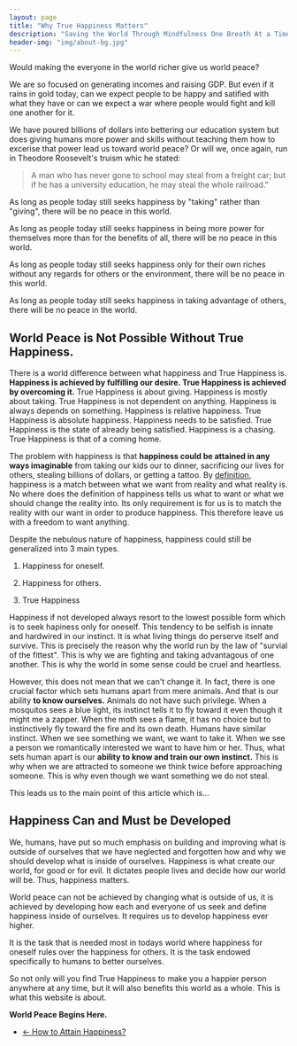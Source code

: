 ```yaml
---
layout: page
title: "Why True Happiness Matters"
description: "Saving the World Through Mindfulness One Breath At a Time"
header-img: "img/about-bg.jpg"
---
```


Would making the everyone in the world richer give us world peace? 

We are so focused on generating incomes and raising GDP. But even if it rains in gold today, can we expect people to be happy and satified with what they have or can we expect a war where people would fight and kill one another for it. 

<!-- We believe in making the world better and more efficient through technology. But even if we all have the best and latest technology in our hands, would that give us world peace?
 -->
We have poured billions of dollars into bettering our education system but does giving humans more power and skills without teaching them how to excerise that power lead us toward world peace? Or will we, once again, run in Theodore Roosevelt's truism whic he stated:

<blockquote>A man who has never gone to school may steal from a freight car; but if he has a university education, he may steal the whole railroad."</blockquote>

As long as people today still seeks happiness by "taking" rather than "giving", there will be no peace in this world.

As long as people today still seeks happiness in being more power for themselves more than for the benefits of all, there will be no peace in this world.

As long as people today still seeks happiness only for their own riches without any regards for others or the environment, there will be no peace in this world.

As long as people today still seeks happiness in taking advantage of others, there will be no peace in the world.

<h2>World Peace is Not Possible Without True Happiness.</h2>

There is a world difference between what happiness and True Happiness is. <strong>Happiness is achieved by fulfilling our desire. True Happiness is achieved by overcoming it.</strong> True Happiness is about giving. Happiness is mostly about taking. True Happiness is not dependent on anything. Happiness is always depends on something. Happiness is relative happiness. True Happiness is absolute happiness. Happiness needs to be satisfied. True Happiness is the state of already being satisfied. Happiness is a chasing. True Happiness is that of a coming home. 

The problem with happiness is that <strong>happiness could be attained in any ways imaginable</strong> from taking our kids our to dinner, sacrificing our lives for others, stealing billions of dollars, or getting a tattoo. By <a href="/principles_of_happiness/what_is_happiness">definition</a>, happiness is a match between what we want from reality and what reality is. No where does the definition of happiness tells us what to want or what we should change the reality into. Its only requirement is for us is to match the reality with our want in order to produce happiness. This therefore leave us with a freedom to want anything.

Despite the nebulous nature of happiness, happiness could still be generalized into 3 main types.

1. Happiness for oneself.

2. Happiness for others.

3. True Happiness

Happiness if not developed always resort to the lowest possible form which is to seek hapiness only for oneself. This tendency to be selfish is innate and hardwired in our instinct. It is what living things do perserve itself and survive. This is precisely the reason why the world run by the law of "survial of the fittest". This is why we are fighting and taking advantagous of one another. This is why the world in some sense could be cruel and heartless.

However, this does not mean that we can't change it. In fact, there is one crucial factor which sets humans apart from mere animals. And that is our ability <strong>to know ourselves.</strong> Animals do not have such privilege. When a mosquitos sees a blue light, its instinct tells it to fly toward it even though it might me a zapper. When the moth sees a flame, it has no choice but to instinctively fly toward the fire and its own death. Humans have similar instinct. When we see something we want, we want to take it. When we see a person we romantically interested we want to have him or her. Thus, what sets human apart is our <strong>ability to know and train our own instinct.</strong> This is why when we are attracted to someone we think twice before approaching someone. This is why even though we want something we do not steal.

This leads us to the main point of this article which is...

<h2>Happiness Can and Must be Developed</h2>

We, humans, have put so much emphasis on building and improving what is outside of ourselves that we have neglected and forgotten how and why we should develop what is inside of ourselves. Happiness is what create our world, for good or for evil. It dictates people lives and decide how our world will be. Thus, happiness matters.

World peace can not be achieved by changing what is outside of us, it is achieved by developing how each and everyone of us seek and define happiness inside of ourselves. It requires us to develop happiness ever higher. 

It is the task that is needed most in todays world where happiness for oneself rules over the happiness for others. It is the task endowed specifically to humans to better ourselves. 

So not only will you find True Happiness to make you a happier person anywhere at any time, but it will also benefits this world as a whole. This is what this website is about.

<strong>World Peace Begins Here.</strong>

<!-- 


<strong>World Peace Begins Here In Our Journey Toward True Happiness</strong>

But happiness is not enough. What is required is to develop our happiness to others and then to find True Happiness. 


 Humans is endowed with the ability to train and improve our happiness ever higher. So what the world needs most at the moment is 





W


Happiness matters. 






In the world where happiness for oneself rules over the happiness for others, True Happiness is what the world needs most.







The task and skill of finding True Happiness is what needed most in our society. It is what we should teach our children if we want the peace today and in the future. 

Despite how important happiness is in our lives as well as to the world, 

Not many have dedicated their lives in learning the art of overcoming ourselves. Most will only indulge and follow whatever our desire lead us to. This




Thus, happiness matters. 

Aristotle understood the importance of developing our happiness this is why he said, 

<blockquote>“Educating the mind without educating the heart is no education at all.”
<br>- Aristotle</blockquote>

He understood the crucial role happiness has to the world. 
 -->


<!-- 
I really hope education see how important happiness is to this world. 



Let's no longer ignore what will make us happy. Let's no longer 


But happiness is not enough. This is why one must train oneself to find happiness in


 What would truly give this world peace is True Happiness.

The difference between happiness and True Happiness is this: <strong>happiness is achieved by fulfilling or giving in to our desire. True Happiness is achieved by overcoming it.</strong> True Happiness is about giving. Happiness is mostly about taking. True Happiness is not dependent on anything. Happiness is always depends on something. Happiness is relative. True Happiness is absolute. Happiness needs to be satisfied. True Happiness does not need to be satisfied because it is already satified. Happiness is a chasing. True Happiness is a coming home. 

found a higher happiness than that of ourselves. 


However, there is a catch about happiness in that <strong>happiness could be attained in any ways imaginable</strong> from taking our kids our to dinner, sacrificing our lives for others, stealing billions of dollars, or getting a tattoo. 


 Overmore, our instinct can be trained to where 









We are sentient being who can percieve our own desire in order to act accordingly. This is precisely what sets us part of mere animals.

Thus, the lowest form of happiness is 


But is resisting our temptation difficult? Of course it is.


Just like other animals, we, humans, are hardwired to be selfish. It is our instinct to be perserved ourselves and to 


<hr>


Since 


However, 






 our human's survival instinct to be selfish. , we are hardwired to be so.





There have been many attempts in catagorizing the types of happiness. However, after throughly looking into various disciplines from Psychology to Religion, there are three main type of happiness which one could improved.





For some, stealing from others could be a source of happiness. And for many, taking advantage of others is enjoyable and is deemed as 'smart' or sometimes even a desirable trait to be aspired for.



But the characteristic of happiness is that if it is not developed, it will always resort to its lowest possible form which is to seek hapiness only for oneself. 


There have been many attempts in catagorizing the types of happiness. However, after throughly looking into various disciplines from Psychology to Religion, there are three main type of happiness which one could improved.






Whether or not the world could find peace all depends on how we seeks and define happiness. Happiness matters. It is what create our world, for good or for evil. It dictates people lives and decide how our world will be.





World peace is not possible if we, humans, do not know what True Happiness is.



Thus, <strong>happiness matters.</strong> 




<h2>True Happiness is about overcoming our selfishness.</h2>
<h2>Happiness is achieved by fulfilling our desire. True Happiness is achieved by overcoming it.</h2>
<h2>True Happiness is found not by fulfilling in our own selfish desire but by overcoming it.</h2>

 Despite how important happiness is in our lives as well as to the world, we, humans, have put so much emphasis on building and improving what is outside of ourselves that we have neglected and forgotten how and why we should develop what is inside of ourselves. 

<h2>World Peace Begins with Learning About True Happiness</h2>

<strong>So what then would give us world peace?</strong>

<h2>Happiness is what create our world, for good or for evil.</h2>

Happiness, by <a href="/principles_of_happiness/what_is_happiness">definition</a>, is a match between what we want from reality and what reality is. However, no where does the definition of happiness tells us what to want or what we should change the reality into. Its only requirement is for us is to match the reality with our want in order to produce happiness. Thus, <strong>happiness could be attained in any ways imaginable</strong> from taking our kids our to dinner, sacrificing our lives for others, stealing billions of dollars, or getting a tattoo. For some, stealing from others could be a source of happiness. And for many, taking advantage of others is enjoyable and is deemed as 'smart' or sometimes even a desirable trait to be aspired for.

Happiness if not developed always resorted to its lowest possible form which is to seek hapiness only for oneself. There have been many attempts in catagorizing the types of happiness. However, after throughly looking into various disciplines from Psychology to Religion, there are three main type of happiness which one could improved.



<h2>World Peace can not be achieved by changing what is outside of us, it is achieved through developing our happiness.</h2>





<hr>

Our happiness is always outside of us. If I buy this house, I would be happy. If I get this job, I would be happy. If I could be marry this person, I would be happy. 

<h2>World Peace can not be achieved by changing what is outside of us, it is achieved through developing our happiness.</h2>


We all seeks to be better and more power in order to be able to control the world. But does making everyone more educated powerful lead us toward world peace?

Giving everyone a big house, and lots of education and money will not stop people from their insatiable greed to have more of this world. 

Thus, 


We all want to be give our children the best education but 




We all want to have technologically advanced

But Would being technologically advanced give us world peace?

We all want to be more skilled and educated

But would giving people more and more power lead us toward world peace?





Would education leads to world peace if 

Would the world be peaceful 



or would giving people more and more power and skills lead us toward world peace?

would the world be peaceful if everyone's wishes come true?

would the world be peaceful if 

I would not think so.

Would making the everyone in the world richer give us world peace?

We all want to have technologically advanced

But Would being technologically advanced give us world peace?

We all want to be more skilled and educated

But would giving people more and more power lead us toward world peace?

Would education leads to world peace if

Would the world be peaceful

or would giving people more and more power and skills lead us toward world peace?

would the world be peaceful if everyone’s wishes come true?

would the world be peaceful if

I would not think so.

<strong>What would give us world peace?</strong>

As long as people today still seeks happiness by "taking" rather than "giving", there will be no peace in this world.

As long as people today still seeks happiness in being more power for themselves more than for the benefits of all, there will be no peace in this world.

As long as people today still seeks happiness only for their own riches without any regards for others or the environment, there will be no peace in this world.

If today it rains in gold, people would fight and kill one another for it. It's all for themselves.

<h2>World Peace is not possible without True Happiness.</h2>

There is a world difference between what happiness is and what True Happiness is. Happiness, by <a href="/principles_of_happiness/what_is_happiness">definition</a>, is a match between what we want from reality and what reality is. However, no where does the definition of happiness tells us what to want or what we should change the reality into. Its only requirement is for us is to match the reality with our want in order to produce happiness. Thus, <strong>happiness could be attained in any ways imaginable</strong> from taking our kids our to dinner, sacrificing our lives for others, stealing billions of dollars, or getting a tattoo. For some, stealing from others could be a source of happiness. And for many, taking advantage of others is enjoyable and is deemed as 'smart' or sometimes even a desirable trait to be aspired for.

There are many different level of happiness. The first one 




So what then is True Happiness? And how is it different from normal happiness?

1. True Happiness is not to satisfied oneself.

2. True Happiness is not to have it all but to be satisfied with what is.

3. True Happiness is not the happiness you gain from satisfying yourself.

4. True Happiness does not depends on anything.

5. True Happiness is the highest form of happiness.

6. Happiness can and must be developed through self-mastery to achieve True Happiness.

7. Happiness = ตัณหา True Happiness = ฉันทะ

8. Happiness is for oneself. True Happiness is for all or others or non-self or for the thing sake.

9 True happiness is to give, not to take.

10. True Happiness does need to be satified because it already is.

11. True Happiness is not of chasing but of coming home.

12. True Happiness comes with Truth.

13. 

<h2>Learning to find True Happiness is the best way toward true peace.</h2>
<h2>Learning to find True Happiness is the best and highest possible thing for human being.</h2>
<h2>Learning to find True Happiness is good for ourselves, it allows ourselves to transform, and also transform others and also save the world</h2>

<h2>Learning how to find True Happiness is therefore learning how to save the world.</h2>




Happiness Development is the goal of this website.

Level of Happiness

1. Self-Indulgent.

2. Selfless.


True Happiness is not for oneself.




Whatever is the case, what is important here is that happiness matters. It dictates people lives and decide how our world will be.


<h2>World peace is not possible without True Happiness.</h2>

There is a world difference between what happiness is and what True Happiness is. True Happiness is selfless. Its goal is to find peace and satisfaction from within. 






So what will save this world?


And when we don't look hard enough at what happiness really is. We, humans, become the victim of our own quest for happiness. The problem we have here is nicely summerised by one of the most famous scienctist of all time, Albert Einstein.

<blockquote>Confusion of goals and perfection of means seems, in my opinion, to characterize our age.<br>- Albert Einstein</blockquote>

What we, humans, have is "the perfection of means" to achieve whatever we could desire. Yet, we never really question ourselves about what to want in life. And when we don't look into what we should want in life, we ended up wanting whatever others want.



<hr>

Would the rich stop fighting with one another? If it rains tomorrow can we expect there to be no fighting among ourselves?

True Happiness is 




True Happiness is what set humans apart from being merely animals

True Happiness is the best way to save the world.

True Happiness is complete solution for life.

What sets human apart of animal?


What is the best way save the world?

If people today seeks happiness by "taking" rather than "giving," would the world find peace even if it rains in gold tomorrow? 

If people today seeks happiness by gaining more power for themselves rather than for the benefits of all, would the world find peace, justice and equality tomorrow?

If people today seeks happiness only for their own rich without any regards for others or the environment, would the world find peace tomorrow if ?

If people today seeks happiness in "taking" rather than "giving", would we find justice and equality in our society even if the GDP of every countries increases a thousand folds tomorrow?

If people today seeks happiness in only finding their own rich regardless of others or the environment, would the world find peace 


If people today seeks happiness is 

Everybody in the world can be rich, they can be healthy, they be equiped with all the best tools and technology, but world would still not find peace.

Is making everybody rich the answer? Is giving people more knowledge the answer? 

Even if everybody is rich today, would that be world peace? 

World peace is not possible as long as the individual who comprises it is not peaceful.

Learning about True Happiness is the only difference we have more being merely animals.

It's difficult to live with those who do not know true happiness. It's like living among animals.

Benefits of Dhamma

- Life free of problem.

- Live life, and life don't live you.

True Freedom.

True Happiness is the best thing one could strive for in life. 

Seeking True Happiness is the answer to life.

True Happiness is the answer to all social problems which stems from human's greed and selfishness.

Two type of happiness with for self and one for others or selfishness and selflessness.

True Happiness is the key 

How would true happiness save the world?

The best world is not a world with the perfect law, but the world with perfect self-awareness. The best police in the wolrd is our mindfulness.


The world would be a difference place if everyone knows the different between happiness and True Happiness. 

Happiness, by the definition we've learn earlier <a href="/principles_of_happiness/what_is_happiness">here</a>, is a match between what we want from reality and what reality is. However, no where does the definition of happiness tells us what to want or what we should change the reality into. Its only requirement is for us to match our want and the reality in order to produce happiness. Thus, happiness could be attained in any ways imaginable from taking our kids our to dinner, sacrificing our lives for others, stealing billions of dollars, or getting a tattoo. For some, stealing from others could be a source of happiness. And for many, taking advantage of others is deemed as 'smart' and sometimes even a desirable ability to be aspired for.






Yet, the real question that we do not often asked is "what and how should we want?" When we have "the perfection of means" with the "confusion of goals" what we get is the world we are living in. A world full of social problems, full of people taking advantages of one another, a world of chaos. 





Most would be satisfied with whatever others want: money, fame, status, and power. But is that really true happiness? and where does those kind of outer riches got us today. 


When this question is answered to its fullest. When this question become "of no concerns" in the modern times where outer riches are almost al

in this age where outer riches is almost always more important. 


But what most of us do not question is what should we want in life?


Happiness could be for good or for evil, it all depends on what we want. 


Albert Einstein once said:











Most would be satisfied with just being happiness. We do not take our happiness seriously enough to know if our happiness.



This is the question not many asked in life. It seems as though what we want is already set: money, status, fame, family, good job, and etcs. No one teaches us if 


the question of what one should desire is often left out and neglected. We just want to be happy.


Happiness is not enough. The world is at its current stage because how we have been seeking happiness. 


what we are most confused about is what 

but do we ever question what we desire?

we are not critical about what we want

we are crude about what we should want in life we simply want whatever the world tells us we should want: money, status, fame ande etcs.

we do not know what, why, or how we should want. And we do not know what we want, others will tell us what to want. Of course, this ended up being money, status, or fame. Anything that we not make us feel lesser than our friends and neighbors. 


In the eyes of the modern man, whether or not these are ways of attaining true happiness is of no concerns as long as they could make us happy. Since there is no concerns to differentiate these ways of achieving happiness, there is also no concerns between what is good and bad. There is no difference between stealing from others and giving your life for others. There is no difference between killing and saving lives. As long as, they could give me happiness. Any means would be satisfactory.





True Happiness is scarce, neglected, and unappreciated in this age where outer riches is almost always more important. 



Happiness therefore could be attain in a way imaginable, wholesome or unwholesome, for good or for ill.

We, human, do not care enough about happiness. We are not even mindful of our own 


as long as, those action generate happiness for one. as long as those give me more money, status, and fame. The means does not matter. 




Since we do not care to learn about true happiness, we also do not care of if those

There is a world difference between happiness and true happiness. Anyone could pursue happiness. 



 All that we concern about is to be happy. Whether or not this we would doing good or bad, saving lives or killing others, stealing or sacrificing your life for others as long as we could get in the spotlight of being "successful". 



Since we do not care to carefully discern between what true happiness and what happiness is, anyone could do anything just to be happy. There is no different between doing what is good and bad. There is no difference between stealing from others and giving your life for others. There is no difference between killing and saving lives. as long as, those action generate happiness for one. as long as those give me more money, status, and fame. The means does not matter. 

If happiness 


Thus, the world is as so. 

Happiness is just happiness.

Since we do not care about happiness there is not much different for people 

 What matters more is what can be count, not what can't. 

Most would be satisfied with just being happy without digging into what true happiness really is. 


But whether or not these are true happiness is not something people care too much about today. It is just not matter of concern in the capitalistic society where what is important is measurable and quantifiable like GDP, grades, money and etcs. 



People commit crime because they

If one critically examines social problems across the history of mankind, what lies at the core of many of these problems is the central question of how each and every individual seeks and defines happiness. If happiness is to "take" rather than to "give" then there is no question why there is a huge disparity, inequality, and injustice in this world. 
We know too little our 

I have never heard a real  for most of us as long as we get to feel something. Thus, for those who do not look deeply enough inside themselves, there is no different between happiness and true happiness.



Despite the crucial role happiness has in world, we, humans, have tossed aside the most important thing in life.


 We know too little about what happiness is. But for some, 


People knows too little about how to find True Happiness. Most would be satisfied with what seeking just happiness. 
Thus, there is no different between doing what is good and bad. There is no difference between stealing from others and giving your life for others. There is no difference between kill and saving a life. Thus, the world is as so. 


 Imagine what would it be like if everyone in the world seeks happiness by looking for ways in which they could give to the world? Wouldn’t that instantly make the world a better place?







There is a world different between pursuing happiness and pursuing true happiness. Anyone could attain happiness. 

The reason why the world has all these issues in the world is because people do not know how to find true happiness. Most,

 It's the difference between finding joy in "taking" and "giving". It's the difference between



Only learning about true happiness will it save us from ourselves.

Only learning about true happiness will save the world of its own demise.

People are solving world problems not from its core.

It's good for you.

It's good for everyone around you.

It's good for the world.

 -->


<div>
	<ul class="pager">
                      <li class="previous">
                      	<a href="/principles_of_happiness/how_of_happiness" data-toggle="tooltip" data-placement="top" title="">&larr; How to Attain Happiness?</a>
                      </li>
<!--                     <li class="next">
                        <a href="/" data-toggle="tooltip" data-placement="top" title="True Happiness">Let's Begin</a>
                      </li> -->
                    </ul>
                  </div>